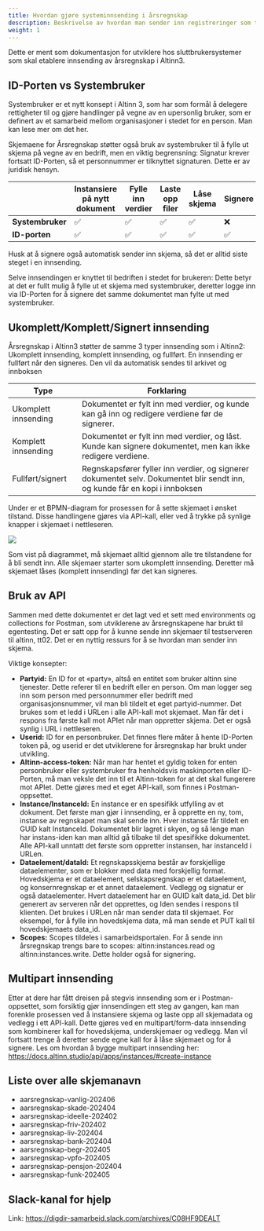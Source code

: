 ```yaml
---
title: Hvordan gjøre systeminnsending i årsregnskap
description: Beskrivelse av hvordan man sender inn registreringer som tredjeleverandør.
weight: 1
---
```


Dette er ment som dokumentasjon for utviklere hos sluttbrukersystemer som skal etablere innsending av årsregnskap i Altinn3.

## ID-Porten vs Systembruker
Systembruker er et nytt konsept i Altinn 3, som har som formål å delegere rettigheter til og
gjøre handlinger på vegne av en upersonlig bruker, som er definert av et samarbeid mellom
organisasjoner i stedet for en person. Man kan lese mer om det her.

Skjemaene for Årsregnskap støtter også bruk av systembruker til å fylle ut skjema på vegne
av en bedrift, men en viktig begrensning: Signatur krever fortsatt ID-Porten, så et
personnummer er tilknyttet signaturen. Dette er av juridisk hensyn.

|              | Instansiere på nytt dokument | Fylle inn verdier | Laste opp filer | Låse skjema | Signere |
|--------------|------------------------------|-------------------|-----------------|-------------|---------|
| **Systembruker** | ✅                            | ✅                 | ✅               | ✅           | ❌       |
| **ID-porten**    | ✅                            | ✅                 | ✅               | ✅           | ✅       |

Husk at å signere også automatisk sender inn skjema, så det er alltid siste steget i en
innsending.

Selve innsendingen er knyttet til bedriften i stedet for brukeren: Dette betyr at det er fullt
mulig å fylle ut et skjema med systembruker, deretter logge inn via ID-Porten for å signere
det samme dokumentet man fylte ut med systembruker.

## Ukomplett/Komplett/Signert innsending
Årsregnskap i Altinn3 støtter de samme 3 typer innsending som i Altinn2: Ukomplett
innsending, komplett innsending, og fullført. En innsending er fullført når den signeres. Den
vil da automatisk sendes til arkivet og innboksen

| Type                | Forklaring                                                                                                                  |
|---------------------|-----------------------------------------------------------------------------------------------------------------------------|
| Ukomplett innsending| Dokumentet er fylt inn med verdier, og kunde kan gå inn og redigere verdiene før de signerer.                               |
| Komplett innsending | Dokumentet er fylt inn med verdier, og låst. Kunde kan signere dokumentet, men kan ikke redigere verdiene.                  |
| Fullført/signert    | Regnskapsfører fyller inn verdier, og signerer dokumentet selv. Dokumentet blir sendt inn, og kunde får en kopi i innboksen |
 

Under er et BPMN-diagram for prosessen for å sette skjemaet i ønsket tilstand. Disse
handlingene gjøres via API-kall, eller ved å trykke på synlige knapper i skjemaet i
nettleseren.

![](docs/static/images/guides/aarsregnskap/aarsregnskap-innsending-modell.png)

Som vist på diagrammet, må skjemaet alltid gjennom alle tre tilstandene for å bli sendt inn.
Alle skjemaer starter som ukomplett innsending. Deretter må skjemaet låses (komplett
innsending) før det kan signeres.

## Bruk av API
Sammen med dette dokumentet er det lagt ved et sett med environments og collections
for Postman, som utviklerene av årsregnskapene har brukt til egentesting. Det er satt opp
for å kunne sende inn skjemaer til testserveren til altinn, tt02. Det er en nyttig ressurs for å
se hvordan man sender inn skjema.

Viktige konsepter:
* **Partyid:** En ID for et «party», altså en entitet som bruker altinn sine tjenester. Dette referer
til en bedrift eller en person. Om man logger seg inn som person med personnummer eller
bedrift med organisasjonsnummer, vil man bli tildelt et eget partyid-nummer. Det brukes
som et ledd i URLen i alle API-kall mot skjemaet. Man får det i respons fra første kall mot
APIet når man oppretter skjema. Det er også synlig i URL i nettleseren. 
* **Userid:** ID for en personbruker. Det finnes flere måter å hente ID-Porten token på, og
userid er det utviklerene for årsregnskap har brukt under utvikling. 
* **Altinn-access-token:** Når man har hentet et gyldig token for enten personbruker eller
systembruker fra henholdsvis maskinporten eller ID-Porten, må man veksle det inn til et
Altinn-token for at det skal fungerere mot APIet. Dette gjøres med et eget API-kall, som
finnes i Postman-oppsettet. 
* **Instance/InstanceId:** En instance er en spesifikk utfylling av et dokument. Det første man
gjør i innsending, er å opprette en ny, tom, instanse av regnskapet man skal sende inn.
Hver instanse får tildelt en GUID kalt InstanceId. Dokumentet blir lagret i skyen, og så lenge
man har instans-iden kan man alltid gå tilbake til det spesifikke dokumentet. Alle API-kall
unntatt det første som oppretter instansen, har instanceId i URLen. 
* **Dataelement/dataId:** Et regnskapsskjema består av forskjellige dataelementer, som er
blokker med data med forskjellig format. Hovedskjema er et dataelement,
selskapsregnskap er et dataelement, og konsernregnskap er et annet dataelement.
Vedlegg og signatur er også dataelementer. Hvert dataelement har en GUID kalt data_id.
Det blir generert av serveren når det opprettes, og Iden sendes i respons til klienten. Det
brukes i URLen når man sender data til skjemaet. For eksempel, for å fylle inn
hovedskjema data, må man sende et PUT kall til hovedskjemaets data_id. 
* **Scopes:** Scopes tildeles i samarbeidsportalen. For å sende inn årsregnskap trengs bare to
scopes: altinn:instances.read og altinn:instances.write. Dette holder også for signering.


## Multipart innsending
Etter at dere har fått dreisen på stegvis innsending som er i Postman-oppsettet, som
forsiktig gjør innsendingen ett steg av gangen, kan man forenkle prosessen ved å
instansiere skjema og laste opp all skjemadata og vedlegg i ett API-kall. Dette gjøres ved en
multipart/form-data innsending som kombinerer kall for hovedskjema, underskjemaer og
vedlegg. Man vil fortsatt trenge å deretter sende egne kall for å låse skjemaet og for å
signere. Les om hvordan å bygge multipart innsending her:
https://docs.altinn.studio/api/apps/instances/#create-instance

## Liste over alle skjemanavn
- aarsregnskap-vanlig-202406 
- aarsregnskap-skade-202404 
- aarsregnskap-ideelle-202402 
- aarsregnskap-friv-202402 
- aarsregnskap-liv-202404 
- aarsregnskap-bank-202404 
- aarsregnskap-begr-202405 
- aarsregnskap-vpfo-202405 
- aarsregnskap-pensjon-202404 
- aarsregnskap-funk-202405

## Slack-kanal for hjelp
Link: https://digdir-samarbeid.slack.com/archives/C08HF9DEALT



